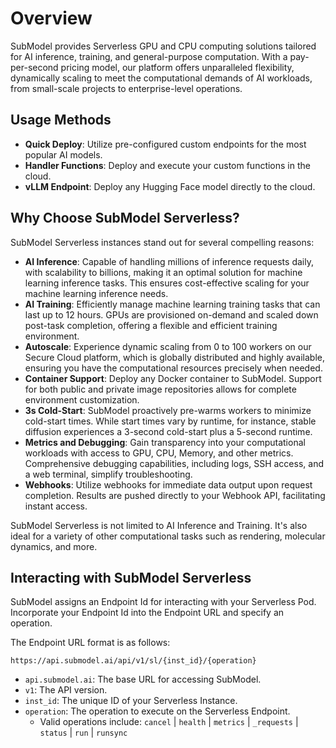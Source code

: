 # Overview

SubModel provides Serverless GPU and CPU computing solutions tailored for AI inference, training, and general-purpose computation. With a pay-per-second pricing model, our platform offers unparalleled flexibility, dynamically scaling to meet the computational demands of AI workloads, from small-scale projects to enterprise-level operations.

## Usage Methods

- **Quick Deploy**: Utilize pre-configured custom endpoints for the most popular AI models.
- **Handler Functions**: Deploy and execute your custom functions in the cloud.
- **vLLM Endpoint**: Deploy any Hugging Face model directly to the cloud.

## Why Choose SubModel Serverless?

SubModel Serverless instances stand out for several compelling reasons:

- **AI Inference**: Capable of handling millions of inference requests daily, with scalability to billions, making it an optimal solution for machine learning inference tasks. This ensures cost-effective scaling for your machine learning inference needs.
- **AI Training**: Efficiently manage machine learning training tasks that can last up to 12 hours. GPUs are provisioned on-demand and scaled down post-task completion, offering a flexible and efficient training environment.
- **Autoscale**: Experience dynamic scaling from 0 to 100 workers on our Secure Cloud platform, which is globally distributed and highly available, ensuring you have the computational resources precisely when needed.
- **Container Support**: Deploy any Docker container to SubModel. Support for both public and private image repositories allows for complete environment customization.
- **3s Cold-Start**: SubModel proactively pre-warms workers to minimize cold-start times. While start times vary by runtime, for instance, stable diffusion experiences a 3-second cold-start plus a 5-second runtime.
- **Metrics and Debugging**: Gain transparency into your computational workloads with access to GPU, CPU, Memory, and other metrics. Comprehensive debugging capabilities, including logs, SSH access, and a web terminal, simplify troubleshooting.
- **Webhooks**: Utilize webhooks for immediate data output upon request completion. Results are pushed directly to your Webhook API, facilitating instant access.

SubModel Serverless is not limited to AI Inference and Training. It's also ideal for a variety of other computational tasks such as rendering, molecular dynamics, and more.

## Interacting with SubModel Serverless

SubModel assigns an Endpoint Id for interacting with your Serverless Pod. Incorporate your Endpoint Id into the Endpoint URL and specify an operation.

The Endpoint URL format is as follows:

```
https://api.submodel.ai/api/v1/sl/{inst_id}/{operation}
```

- `api.submodel.ai`: The base URL for accessing SubModel.
- `v1`: The API version.
- `inst_id`: The unique ID of your Serverless Instance.
- `operation`: The operation to execute on the Serverless Endpoint.
  - Valid operations include: <code>cancel</code> | <code>health</code> | <code>metrics</code> | <code>_requests</code> | <code>status</code> | <code>run</code> | <code>runsync</code>
